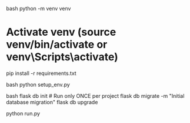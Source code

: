 bash python -m venv venv
# Activate venv (source venv/bin/activate or venv\Scripts\activate)
pip install -r requirements.txt

bash python setup_env.py

bash flask db init # Run only ONCE per project
flask db migrate -m "Initial database migration"
flask db upgrade

python run.py